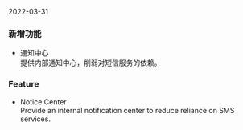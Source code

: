 2022-03-31

### 新增功能

- 通知中心   
提供内部通知中心，削弱对短信服务的依赖。

### Feature

- Notice Center   
Provide an internal notification center to reduce reliance on SMS services.
